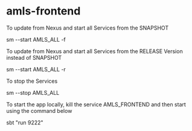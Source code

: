 amls-frontend
=============

To update from Nexus and start all Services from the SNAPSHOT

 sm --start AMLS_ALL -f

To update from Nexus and start all Services from the RELEASE Version instead of SNAPSHOT

 sm --start AMLS_ALL -r

To stop the Services

 sm --stop AMLS_ALL

To start the app locally, kill the service AMLS_FRONTEND and then start using the command below

 sbt "run 9222"

